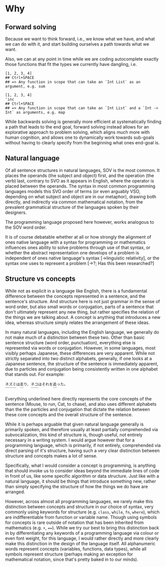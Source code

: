 # Why

## Forward solving

Because we want to think forward, i.e., we know what we have, and what we can do with it, and start building ourselves a path towards what we want.

Also, we can at any point in time while we are coding autocomplete exactly those functions that fit the types we currently have dangling, i.e.

```
[1, 2, 3, 4]
## Ctrl+SPACE
## => Any function in scope that can take an `Int List` as an argument, e.g. sum
```

```
[1, 2, 3, 4]
'inc
## Ctrl+SPACE
## => Any function in scope that can take an `Int List` and a `Int -> Int` as arguments, e.g. map
```

While backwards solving is generally more efficient at systematically finding a path that leads to the end goal, forward solving instead allows for an explorative approach to problem solving, which aligns much more with human cognition, and allows one to dynamically work towards sub-goals without having to clearly specify from the beginning what ones end-goal is.

## Natural language

Of all sentence structures in natural languages, SOV is the most common. It places the operands (the subject and object) first, and the operation (the verb) last, contrary to SVO as it appears in English, where the operator is placed between the operands. The syntax in most common programming languages models this SVO order of terms (or even arguably VSO, depending on what subject and object are in our metaphor), drawing both directly, and indirectly via common mathematical notation, from the prevalent grammatical structure of the languages spoken by their designers.

The programming language proposed here however, works analogous to the SOV word order.

It is of course debatable whether at all or how strongly the alignment of ones native language with a syntax for programming or mathematics influences ones ability to solve problems through use of that syntax, or whether the abstract representation one develops of a problem is independent of ones native language's syntax [->linguistic relativity], or the syntax one uses to represent a problem [->?; Has this been researched?]

## Structure vs concepts

While not as explicit in a language like English, there is a fundamental difference between the concepts represented in a sentence, and the sentence's structure. And structure here is not just grammar in the sense of word order, but also small words or conjugation, parts of a sentence that don't ultimately represent any new thing, but rather specifies the relation of the things we are talking about. A concept is anything that introduces a new idea, whereas structure simply relates the arrangement of these ideas.

In many natural languages, including the English language, we generally do not make much of a distinction between these two. Other than basic sentence structure (word order, punctuation), everything else is represented via words or conjugation. However, in some languages, most visibly perhaps Japanese, these differences are very apparent. While not strictly separated into two distinct alphabets, generally, if one looks at a Japanese sentence, the structure of the sentence is immediately apparent, due to particles and conjugation being consistently written in one alphabet that stands out. For example:

```
ネズミは走り、ネコはそれを追った。
￣￣￣　￣　　￣￣　　　　￣
```

Everything underlined here directly represents the core concepts of the sentence (Mouse, to run, Cat, to chase), and also uses different alphabets than the the particles and conjugation that dictate the relation between these core concepts and the overall structure of the sentence.

While it is perhaps arguable that given natural language generally is primarily spoken, and therefore usually at least partially comprehended via subvocalization, this kind of structure is, though useful, not entirely necessary in a writing system. I would argue however that for a programming language, which is primarily, if not entirely, comprehended via direct parsing of it's structure, having such a very clear distinction between structure and concepts makes a lot of sense.

Specifically, what I would consider a concept is programming, is anything that should invoke us to consider ideas beyond the immediate lines of code in front of us, like some specific algorithm or data structure. Just like with a natural language, it should be things that introduce something new, rather than simply specifying the structure of how the things we do have are arranged.

However, across almost all programming languages, we rarely make this distinction between concepts and structure in our choice of syntax, very commonly using keywords for structure (e.g. `class`, `while`, `fn`, `where`), which are indifferentiable from function or variable name. Though using symbols for concepts is rare outside of notation that has been inherited from mathematics (e.g. `+`, `==`). While we try our best to bring this distinction back in by differentiating any keywords of a programming language via colour or even font weight, for this language, I would rather directly and more clearly make this distinction in the design of the language itself. All alphanumeric words represent concepts (variables, functions, data types), while all symbols represent structure (perhaps making an exception for mathematical notation, since that's pretty baked in to our minds).

